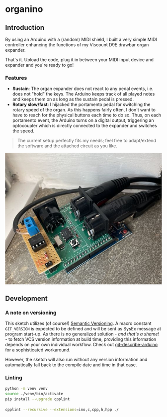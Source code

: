 # organino

## Introduction

By using an Arduino with a (random) MIDI shield, I built a very simple MIDI
controller enhancing the functions of my Viscount D9E drawbar organ expander.

That's it.
Upload the code, plug it in between your MIDI input device and expander and
you're ready to go!

### Features

- **Sustain**: The organ expander does not react to any pedal events, i.e. does
not "hold" the keys. The Arduino keeps track of all played notes and keeps them
on as long as the sustain pedal is pressed.
- **Rotary slow/fast**: I hijacked the portamento pedal for switching the rotary
speed of the organ. As this happens fairly often, I don't want to have to
reach for the physical buttons each time to do so. Thus, on each portamento
event, the Arduino turns on a digital output, triggering an optocoupler which is
directly connected to the expander and switches the speed.

> The current setup perfectly fits my needs; feel free to adapt/extend the
> software and the attached circuit as you like.

![A nice photo of the device](./doc/overview.jpg)

## Development

### A note on versioning

This sketch utilizes (of course!) [Semantic Versioning](https://semver.org/). A
macro constant `GIT_VERSION` is expected to be defined and will be sent as SysEx
message at program start-up. As there is no generalized solution - *and that's a
shame!* - to fetch VCS version information at build time, providing this
information depends on your own individual workflow. Check out
[git-describe-arduino](https://github.com/fabianoriccardi/git-describe-arduino)
for a sophisticated workaround.

However, the sketch will also run without any version information and
automatically fall back to the compile date and time in that case.

### Linting

```sh
python -m venv venv
source ./venv/bin/activate
pip install --upgrade cpplint

cpplint --recursive --extensions=ino,c,cpp,h,hpp ./
`````
